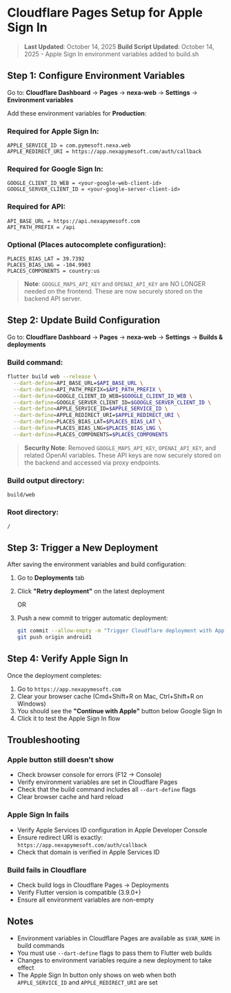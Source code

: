# Cloudflare Pages Setup for Apple Sign In

> **Last Updated**: October 14, 2025
> **Build Script Updated**: October 14, 2025 - Apple Sign In environment variables added to build.sh

## Step 1: Configure Environment Variables

Go to: **Cloudflare Dashboard** → **Pages** → **nexa-web** → **Settings** → **Environment variables**

Add these environment variables for **Production**:

### Required for Apple Sign In:
```
APPLE_SERVICE_ID = com.pymesoft.nexa.web
APPLE_REDIRECT_URI = https://app.nexapymesoft.com/auth/callback
```

### Required for Google Sign In:
```
GOOGLE_CLIENT_ID_WEB = <your-google-web-client-id>
GOOGLE_SERVER_CLIENT_ID = <your-google-server-client-id>
```

### Required for API:
```
API_BASE_URL = https://api.nexapymesoft.com
API_PATH_PREFIX = /api
```

### Optional (Places autocomplete configuration):
```
PLACES_BIAS_LAT = 39.7392
PLACES_BIAS_LNG = -104.9903
PLACES_COMPONENTS = country:us
```

> **Note**: `GOOGLE_MAPS_API_KEY` and `OPENAI_API_KEY` are NO LONGER needed on the frontend.
> These are now securely stored on the backend API server.

## Step 2: Update Build Configuration

Go to: **Cloudflare Dashboard** → **Pages** → **nexa-web** → **Settings** → **Builds & deployments**

### Build command:
```bash
flutter build web --release \
  --dart-define=API_BASE_URL=$API_BASE_URL \
  --dart-define=API_PATH_PREFIX=$API_PATH_PREFIX \
  --dart-define=GOOGLE_CLIENT_ID_WEB=$GOOGLE_CLIENT_ID_WEB \
  --dart-define=GOOGLE_SERVER_CLIENT_ID=$GOOGLE_SERVER_CLIENT_ID \
  --dart-define=APPLE_SERVICE_ID=$APPLE_SERVICE_ID \
  --dart-define=APPLE_REDIRECT_URI=$APPLE_REDIRECT_URI \
  --dart-define=PLACES_BIAS_LAT=$PLACES_BIAS_LAT \
  --dart-define=PLACES_BIAS_LNG=$PLACES_BIAS_LNG \
  --dart-define=PLACES_COMPONENTS=$PLACES_COMPONENTS
```

> **Security Note**: Removed `GOOGLE_MAPS_API_KEY`, `OPENAI_API_KEY`, and related OpenAI variables.
> These API keys are now securely stored on the backend and accessed via proxy endpoints.

### Build output directory:
```
build/web
```

### Root directory:
```
/
```

## Step 3: Trigger a New Deployment

After saving the environment variables and build configuration:

1. Go to **Deployments** tab
2. Click **"Retry deployment"** on the latest deployment

   OR

3. Push a new commit to trigger automatic deployment:
   ```bash
   git commit --allow-empty -m "Trigger Cloudflare deployment with Apple Sign In"
   git push origin android1
   ```

## Step 4: Verify Apple Sign In

Once the deployment completes:

1. Go to `https://app.nexapymesoft.com`
2. Clear your browser cache (Cmd+Shift+R on Mac, Ctrl+Shift+R on Windows)
3. You should see the **"Continue with Apple"** button below Google Sign In
4. Click it to test the Apple Sign In flow

## Troubleshooting

### Apple button still doesn't show
- Check browser console for errors (F12 → Console)
- Verify environment variables are set in Cloudflare Pages
- Check that the build command includes all `--dart-define` flags
- Clear browser cache and hard reload

### Apple Sign In fails
- Verify Apple Services ID configuration in Apple Developer Console
- Ensure redirect URI is exactly: `https://app.nexapymesoft.com/auth/callback`
- Check that domain is verified in Apple Services ID

### Build fails in Cloudflare
- Check build logs in Cloudflare Pages → Deployments
- Verify Flutter version is compatible (3.9.0+)
- Ensure all environment variables are non-empty

## Notes

- Environment variables in Cloudflare Pages are available as `$VAR_NAME` in build commands
- You must use `--dart-define` flags to pass them to Flutter web builds
- Changes to environment variables require a new deployment to take effect
- The Apple Sign In button only shows on web when both `APPLE_SERVICE_ID` and `APPLE_REDIRECT_URI` are set
